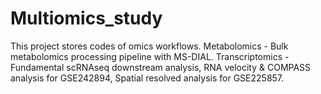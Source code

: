 # Multiomics\_study

This project stores codes of omics workflows.
Metabolomics - Bulk metabolomics processing pipeline with MS-DIAL.
Transcriptomics - Fundamental scRNAseq downstream analysis, RNA velocity \& COMPASS analysis for GSE242894, Spatial resolved analysis for GSE225857.

